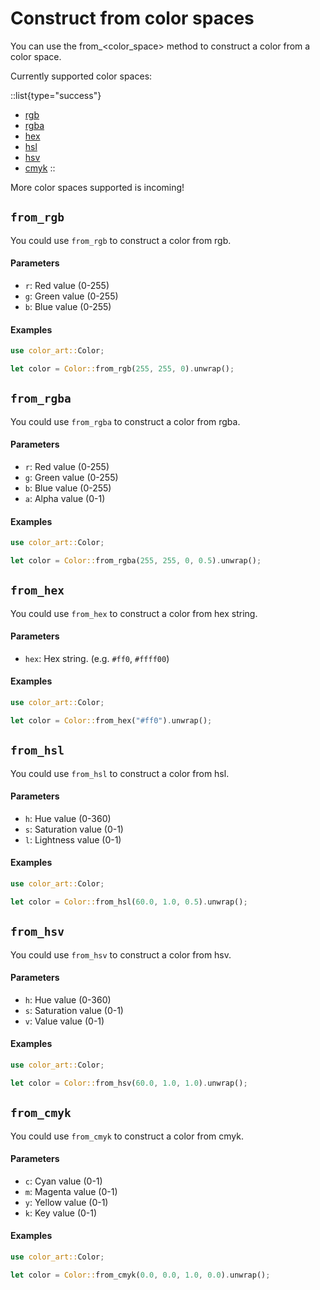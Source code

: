 # Construct from color spaces

You can use the from_<color_space> method to construct a color from a color space.

Currently supported color spaces:

::list{type="success"}
- [rgb](#from_rgb)
- [rgba](#from_rgba)
- [hex](#from_hex)
- [hsl](#from_hsl)
- [hsv](#from_hsv)
- [cmyk](#from_cmyk)
::

More color spaces supported is incoming!

## `from_rgb`

You could use `from_rgb` to construct a color from rgb.

#### Parameters

* `r`: Red value (0-255)
* `g`: Green value (0-255)
* `b`: Blue value (0-255)

#### Examples

```rust
use color_art::Color;

let color = Color::from_rgb(255, 255, 0).unwrap();
```

## `from_rgba`

You could use `from_rgba` to construct a color from rgba.

#### Parameters

* `r`: Red value (0-255)
* `g`: Green value (0-255)
* `b`: Blue value (0-255)
* `a`: Alpha value (0-1)

#### Examples

```rust
use color_art::Color;

let color = Color::from_rgba(255, 255, 0, 0.5).unwrap();
```

## `from_hex`

You could use `from_hex` to construct a color from hex string.

#### Parameters

* `hex`: Hex string. (e.g. `#ff0`, `#ffff00`)

#### Examples

```rust
use color_art::Color;

let color = Color::from_hex("#ff0").unwrap();
```

## `from_hsl`

You could use `from_hsl` to construct a color from hsl.

#### Parameters

* `h`: Hue value (0-360)
* `s`: Saturation value (0-1)
* `l`: Lightness value (0-1)

#### Examples

```rust
use color_art::Color;

let color = Color::from_hsl(60.0, 1.0, 0.5).unwrap();
```

## `from_hsv`

You could use `from_hsv` to construct a color from hsv.

#### Parameters

* `h`: Hue value (0-360)
* `s`: Saturation value (0-1)
* `v`: Value value (0-1)

#### Examples

```rust
use color_art::Color;

let color = Color::from_hsv(60.0, 1.0, 1.0).unwrap();
```

## `from_cmyk`

You could use `from_cmyk` to construct a color from cmyk.

#### Parameters

* `c`: Cyan value (0-1)
* `m`: Magenta value (0-1)
* `y`: Yellow value (0-1)
* `k`: Key value (0-1)

#### Examples

```rust
use color_art::Color;

let color = Color::from_cmyk(0.0, 0.0, 1.0, 0.0).unwrap();
```
